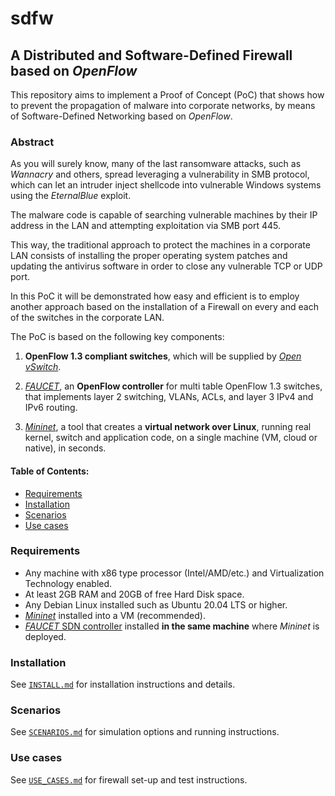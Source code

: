 # sdfw
## **A Distributed and Software-Defined Firewall based on *OpenFlow***

This repository aims to implement a Proof of Concept (PoC) that shows how to prevent the propagation of malware into corporate networks, by means of Software-Defined Networking based on *OpenFlow*.

### **Abstract**
As you will surely know, many of the last ransomware attacks, such as *Wannacry* and others, spread leveraging a vulnerability in SMB protocol, which can let an intruder inject shellcode into vulnerable Windows systems using the *EternalBlue* exploit.

The malware code is capable of searching vulnerable machines by their IP address in the LAN and attempting exploitation via SMB port 445.

This way, the traditional approach to protect the machines in a corporate LAN consists of installing the proper operating system patches and updating the antivirus software in order to close any vulnerable TCP or UDP port.

In this PoC it will be demonstrated how easy and efficient is to employ another approach based on the installation of a Firewall on every and each of the switches in the corporate LAN.

The PoC is based on the following key components:

1. **OpenFlow 1.3 compliant switches**, which will be supplied by [*Open vSwitch*](http://openvswitch.org/).

2. [*FAUCET*](https://github.com/faucetsdn/faucet), an **OpenFlow controller** for multi table OpenFlow 1.3 switches, that implements layer 2 switching, VLANs, ACLs, and layer 3 IPv4 and IPv6 routing.

3. [*Mininet*](http://mininet.org/), a tool that creates a **virtual network over Linux**, running real kernel, switch and application code, on a single machine (VM, cloud or native), in seconds.

#### Table of Contents:

- [Requirements](https://github.com/salvadorestran/sdfw#requirements)
- [Installation](https://github.com/salvadorestran/sdfw#installation)
- [Scenarios](https://github.com/salvadorestran/sdfw#scenarios)
- [Use cases](https://github.com/salvadorestran/sdfw#use-cases)

### **Requirements**

- Any machine with x86 type processor (Intel/AMD/etc.) and Virtualization Technology enabled.
- At least 2GB RAM and 20GB of free Hard Disk space.
- Any Debian Linux installed such as Ubuntu 20.04 LTS or higher.
- [*Mininet*](http://mininet.org/download/) installed into a VM (recommended).
- [*FAUCET* SDN controller](https://docs.faucet.nz/en/latest/installation.html) installed **in the same machine** where *Mininet* is deployed.

### **Installation**
See [`INSTALL.md`](https://github.com/salvadorestran/sdfw/blob/master/INSTALL.md) for installation instructions and details.

### **Scenarios**
See [`SCENARIOS.md`](https://github.com/salvadorestran/sdfw/blob/master/SCENARIOS.md) for simulation options and running instructions.

### **Use cases**
See [`USE_CASES.md`](https://github.com/salvadorestran/sdfw/blob/master/USE_CASES.md) for firewall set-up and test instructions.
